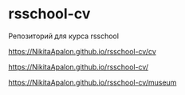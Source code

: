 # rsschool-cv
Репозиторий для курса rsschool

https://NikitaApalon.github.io/rsschool-cv/cv

https://NikitaApalon.github.io/rsschool-cv/

https://NikitaApalon.github.io/rsschool-cv/museum